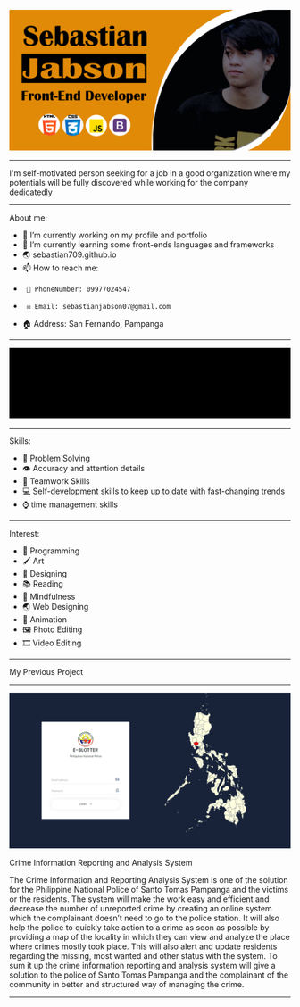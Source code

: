  ![Sebastian on SCJ](https://raw.githubusercontent.com/sebastian709/sebastian709/main/images/SCJBanner.png)

_________________________________________________

 I'm self-motivated person seeking for a job in a good organization where my potentials will be fully
discovered while working for the company dedicatedly

____________________________

About me:

- 🔭 I’m currently working on my profile and portfolio
- 🌱 I’m currently learning some front-ends languages and frameworks
- 🌏 sebastian709.github.io
- 📫 How to reach me: 
-      📱 PhoneNumber: 09977024547
-      ✉️ Email: sebastianjabson07@gmail.com
- 🏠 Address: San Fernando, Pampanga

_________________________________________________


![Sebastian on SCJ](https://raw.githubusercontent.com/sebastian709/sebastian709/main/images/code.gif)


_______________________________

Skills: 

- 🧮 Problem Solving
- 👁️ Accuracy and attention details
- 👥 Teamwork Skills
- 💻 Self-development skills to keep up to date with fast-changing
trends
- ⌚ time management skills

_______________________

Interest:

- 🤖 Programming
- 🖌️ Art
- 📔 Designing
- 📚 Reading
- 🧠 Mindfulness
- 🌏 Web Designing
- 🦾 Animation
- 🖼️ Photo Editing
- 🎞️ Video Editing

______________________

My Previous Project

______________________

![Sebastian on SCJ](https://raw.githubusercontent.com/sebastian709/sebastian709/main/images/Ciras.PNG)

Crime Information Reporting and Analysis System

The Crime Information and Reporting Analysis System is one of the solution for the Philippine National Police of Santo Tomas Pampanga and the victims or the residents. The system will make the work easy and efficient and decrease the number of unreported crime by creating an online system which the complainant doesn’t need to go to the police station. It will also help the police to quickly take action to a crime as soon as possible by providing a map of the locality in which they can view and analyze the place where crimes mostly took place. This will also alert and update residents regarding the missing, most wanted and other status with the system. To sum it up the crime information reporting and analysis system will give a solution to the police of Santo Tomas Pampanga and the complainant of the community in better and structured way of managing the crime.

_____________________________________________________________